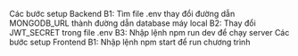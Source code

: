 Các bước setup Backend
B1: Tìm file .env thay đổi đường dẫn MONGODB_URL thành đường dẫn database máy local
B2: Thay đổi JWT_SECRET trong file .env
B3: Nhập lệnh npm run dev để chạy server 
Các bước setup Frontend
B1: Nhập lệnh npm start để run chương trình